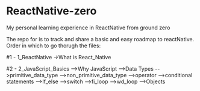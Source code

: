# ReactNative-zero
My personal learning experience in ReactNative from ground zero

The repo for is to track and share a basic and easy roadmap to reactNative.
Order in which to go thorugh the files:

#1 - 1_ReactNative ->What is React_Native

#2 - 2_JavaScript_Basics
      -->Why JavaScript
      -->Data Types
      -->primitive_data_type
      -->non_primitive_data_type
      -->operator
      -->conditional statements
      -->If_else
      -->switch
      -->fi_loop
      -->wd_loop
      -->Objects
